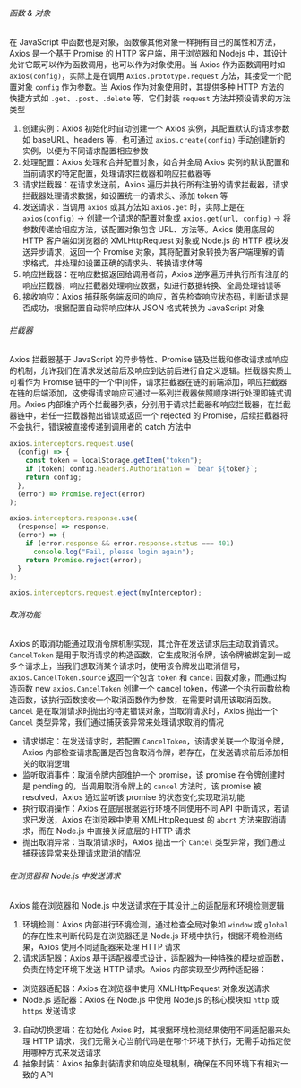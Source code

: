 ###### 函数 & 对象

在 JavaScript 中函数也是对象，函数像其他对象一样拥有自己的属性和方法，Axios 是一个基于 Promise 的 HTTP 客户端，用于浏览器和 Nodejs 中，其设计允许它既可以作为函数调用，也可以作为对象使用。当 Axios 作为函数调用时如 `axios(config)`，实际上是在调用 `Axios.prototype.request` 方法，其接受一个配置对象 `config` 作为参数。当 Axios 作为对象使用时，其提供多种 HTTP 方法的快捷方式如 `.get`、`.post`、`.delete` 等，它们封装 `request` 方法并预设请求的方法类型

1. 创建实例：Axios 初始化时自动创建一个 Axios 实例，其配置默认的请求参数如 baseURL、headers 等，也可通过 `axios.create(config)` 手动创建新的实例，以便为不同请求配置相应参数
2. 处理配置：Axios 处理和合并配置对象，如合并全局 Axios 实例的默认配置和当前请求的特定配置，处理请求拦截器和响应拦截器等
3. 请求拦截器：在请求发送前，Axios 遍历并执行所有注册的请求拦截器，请求拦截器处理请求数据，如设置统一的请求头、添加 token 等
4. 发送请求：当调用 `axios` 或其方法如 `axios.get` 时，实际上是在 `axios(config)` -> 创建一个请求的配置对象或 `axios.get(url, config)` -> 将参数传递给相应方法，该配置对象包含 URL、方法等。Axios 使用底层的 HTTP 客户端如浏览器的 XMLHttpRequest 对象或 Node.js 的 HTTP 模块发送异步请求，返回一个 Promise 对象，其将配置对象转换为客户端理解的请求格式，并处理如设置正确的请求头、转换请求体等
5. 响应拦截器：在响应数据返回给调用者前，Axios 逆序遍历并执行所有注册的响应拦截器，响应拦截器处理响应数据，如进行数据转换、全局处理错误等
6. 接收响应：Axios 捕获服务端返回的响应，首先检查响应状态码，判断请求是否成功，根据配置自动将响应体从 JSON 格式转换为 JavaScript 对象

###### 拦截器

Axios 拦截器基于 JavaScript 的异步特性、Promise 链及拦截和修改请求或响应的机制，允许我们在请求发送前后及响应到达前后进行自定义逻辑。拦截器实质上可看作为 Promise 链中的一个中间件，请求拦截器在链的前端添加，响应拦截器在链的后端添加，这使得请求响应可通过一系列拦截器依照顺序进行处理即链式调用。Axios 内部维护两个拦截器列表，分别用于请求拦截器和响应拦截器，在拦截器链中，若任一拦截器抛出错误或返回一个 rejected 的 Promise，后续拦截器将不会执行，错误被直接传递到调用者的 catch 方法中

```JavaScript
axios.interceptors.request.use(
  (config) => {
    const token = localStorage.getItem("token");
    if (token) config.headers.Authorization = `bear ${token}`;
    return config;
  },
  (error) => Promise.reject(error)
);
```

```JavaScript
axios.interceptors.response.use(
  (response) => response,
  (error) => {
    if (error.response && error.response.status === 401)
      console.log("Fail, please login again");
    return Promise.reject(error);
  }
);
```

```JavaScript
axios.interceptors.request.eject(myInterceptor);
```

###### 取消功能

Axios 的取消功能通过取消令牌机制实现，其允许在发送请求后主动取消请求。`CancelToken` 是用于取消请求的构造函数，它生成取消令牌，该令牌被绑定到一或多个请求上，当我们想取消某个请求时，使用该令牌发出取消信号，`axios.CancelToken.source` 返回一个包含 `token` 和 `cancel` 函数对象，而通过构造函数 new `axios.CancelToken` 创建一个 cancel token，传递一个执行函数给构造函数，该执行函数接收一个取消函数作为参数，在需要时调用该取消函数。`Cancel` 是在取消请求时抛出的特定错误对象，当取消请求时，Axios 抛出一个 `Cancel` 类型异常，我们通过捕获该异常来处理请求取消的情况

- 请求绑定：在发送请求时，若配置 `CancelToken`，该请求关联一个取消令牌，Axios 内部检查请求配置是否包含取消令牌，若存在，在发送请求前后添加相关的取消逻辑
- 监听取消事件：取消令牌内部维护一个 promise，该 promise 在令牌创建时是 pending 的，当调用取消令牌上的 `cancel` 方法时，该 promise 被 resolved，Axios 通过监听该 promise 的状态变化实现取消功能
- 执行取消操作：Axios 在底层根据运行环境不同使用不同 API 中断请求，若请求已发送，Axios 在浏览器中使用 XMLHttpRequest 的 `abort` 方法来取消请求，而在 Node.js 中直接关闭底层的 HTTP 请求
- 抛出取消异常：当取消请求时，Axios 抛出一个 `Cancel` 类型异常，我们通过捕获该异常来处理请求取消的情况

###### 在浏览器和 Node.js 中发送请求

Axios 能在浏览器和 Node.js 中发送请求在于其设计上的适配层和环境检测逻辑

1. 环境检测：Axios 内部进行环境检测，通过检查全局对象如 `window` 或 `global` 的存在性来判断代码是在浏览器还是 Node.js 环境中执行，根据环境检测结果，Axios 使用不同适配器来处理 HTTP 请求
2. 请求适配器：Axios 基于适配器模式设计，适配器为一种特殊的模块或函数，负责在特定环境下发送 HTTP 请求。Axios 内部实现至少两种适配器：

- 浏览器适配器：Axios 在浏览器中使用 XMLHttpRequest 对象发送请求
- Node.js 适配器：Axios 在 Node.js 中使用 Node.js 的核心模块如 `http` 或 `https` 发送请求

3. 自动切换逻辑：在初始化 Axios 时，其根据环境检测结果使用不同适配器来处理 HTTP 请求，我们无需关心当前代码是在哪个环境下执行，无需手动指定使用哪种方式来发送请求
4. 抽象封装：Axios 抽象封装请求和响应处理机制，确保在不同环境下有相对一致的 API
